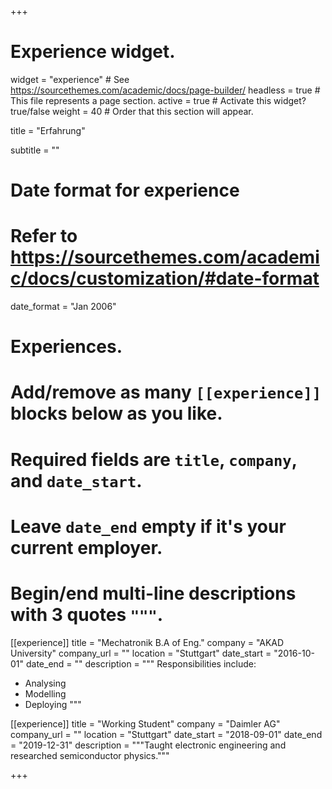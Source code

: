 +++
# Experience widget.
widget = "experience"  # See https://sourcethemes.com/academic/docs/page-builder/
headless = true  # This file represents a page section.
active = true  # Activate this widget? true/false
weight = 40  # Order that this section will appear.

title = "Erfahrung"

subtitle = ""

# Date format for experience
#   Refer to https://sourcethemes.com/academic/docs/customization/#date-format
date_format = "Jan 2006"

# Experiences.
#   Add/remove as many `[[experience]]` blocks below as you like.
#   Required fields are `title`, `company`, and `date_start`.
#   Leave `date_end` empty if it's your current employer.
#   Begin/end multi-line descriptions with 3 quotes `"""`.
[[experience]]
  title = "Mechatronik B.A of Eng."
  company = "AKAD University"
  company_url = ""
  location = "Stuttgart"
  date_start = "2016-10-01"
  date_end = ""
  description = """
  Responsibilities include:
  
  * Analysing
  * Modelling
  * Deploying
  """

[[experience]]
  title = "Working Student"
  company = "Daimler AG"
  company_url = ""
  location = "Stuttgart"
  date_start = "2018-09-01"
  date_end = "2019-12-31"
  description = """Taught electronic engineering and researched semiconductor physics."""

+++
